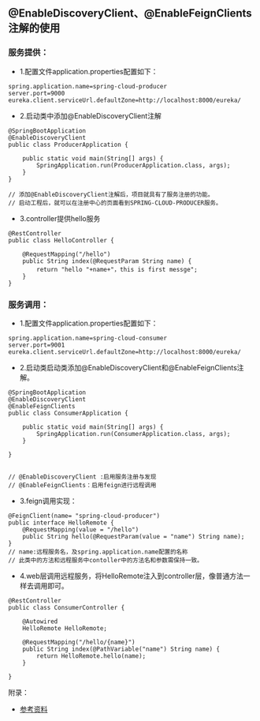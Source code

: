 ## @EnableDiscoveryClient、@EnableFeignClients注解的使用

### 服务提供：

* 1.配置文件application.properties配置如下：
      
```
spring.application.name=spring-cloud-producer
server.port=9000
eureka.client.serviceUrl.defaultZone=http://localhost:8000/eureka/
```


* 2.启动类中添加@EnableDiscoveryClient注解
 
```
@SpringBootApplication
@EnableDiscoveryClient
public class ProducerApplication {

	public static void main(String[] args) {
		SpringApplication.run(ProducerApplication.class, args);
	}
}

// 添加@EnableDiscoveryClient注解后，项目就具有了服务注册的功能。
// 启动工程后，就可以在注册中心的页面看到SPRING-CLOUD-PRODUCER服务。
```

  
* 3.controller提供hello服务

```
@RestController
public class HelloController {
	
    @RequestMapping("/hello")
    public String index(@RequestParam String name) {
        return "hello "+name+"，this is first messge";
    }
}
```


### 服务调用：

* 1.配置文件application.properties配置如下：
        
```
spring.application.name=spring-cloud-consumer
server.port=9001
eureka.client.serviceUrl.defaultZone=http://localhost:8000/eureka/
```

* 2.启动类启动类添加@EnableDiscoveryClient和@EnableFeignClients注解。
       
```
@SpringBootApplication
@EnableDiscoveryClient
@EnableFeignClients
public class ConsumerApplication {

	public static void main(String[] args) {
		SpringApplication.run(ConsumerApplication.class, args);
	}

}


// @EnableDiscoveryClient :启用服务注册与发现
// @EnableFeignClients：启用feign进行远程调用
```

* 3.feign调用实现：

```
@FeignClient(name= "spring-cloud-producer")
public interface HelloRemote {
    @RequestMapping(value = "/hello")
    public String hello(@RequestParam(value = "name") String name);
}
// name:远程服务名，及spring.application.name配置的名称
// 此类中的方法和远程服务中contoller中的方法名和参数需保持一致。
```

* 4.web层调用远程服务，将HelloRemote注入到controller层，像普通方法一样去调用即可。

```
@RestController
public class ConsumerController {

    @Autowired
    HelloRemote HelloRemote;
	
    @RequestMapping("/hello/{name}")
    public String index(@PathVariable("name") String name) {
        return HelloRemote.hello(name);
    }

}
```

附录：
* <a href="http://www.ityouknow.com/springcloud/2017/05/12/eureka-provider-constomer.html">参考资料</a>
